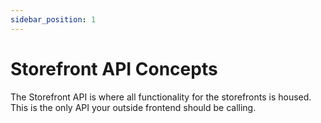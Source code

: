 ```yaml
---
sidebar_position: 1
---
```


# Storefront API Concepts

The Storefront API is where all functionality for the storefronts is housed. This is the only API your outside frontend should be calling.
